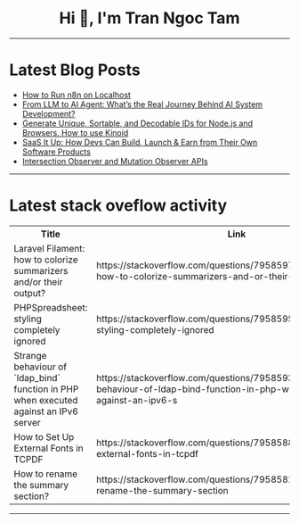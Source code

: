 <h1 align="center">Hi 👋, I'm Tran Ngoc Tam</h1>

---

# Latest Blog Posts 
<!-- BLOG-POST-LIST:START -->
- [How to Run n8n on Localhost](https://dev.to/rajeshkumaryadavdotcom/how-to-run-n8n-on-localhost-340e)
- [From LLM to AI Agent: What’s the Real Journey Behind AI System Development?](https://dev.to/codelink/from-llm-to-ai-agent-whats-the-real-journey-behind-ai-system-development-2144)
- [Generate Unique, Sortable, and Decodable IDs for Node.js and Browsers. How to use Kinoid](https://dev.to/thornduke/generate-unique-sortable-and-decodable-ids-for-nodejs-and-browsers-how-to-use-kinoid-jd)
- [SaaS It Up: How Devs Can Build, Launch &amp; Earn from Their Own Software Products](https://dev.to/mr_nova/saas-it-up-how-devs-can-build-launch-earn-from-their-own-software-products-56n9)
- [Intersection Observer and Mutation Observer APIs](https://dev.to/omriluz1/intersection-observer-and-mutation-observer-apis-h1k)
<!-- BLOG-POST-LIST:END -->

---

# Latest stack oveflow activity
<table>
  <tr><th>Title</th><th>Link</th></tr>
  <!-- STACKOVERFLOW:START --><tr><td>Laravel Filament: how to colorize summarizers and/or their output?</td><td>https://stackoverflow.com/questions/79585977/laravel-filament-how-to-colorize-summarizers-and-or-their-output</td></tr><tr><td>PHPSpreadsheet: styling completely ignored</td><td>https://stackoverflow.com/questions/79585954/phpspreadsheet-styling-completely-ignored</td></tr><tr><td>Strange behaviour of `ldap_bind` function in PHP when executed against an IPv6 server</td><td>https://stackoverflow.com/questions/79585939/strange-behaviour-of-ldap-bind-function-in-php-when-executed-against-an-ipv6-s</td></tr><tr><td>How to Set Up External Fonts in TCPDF</td><td>https://stackoverflow.com/questions/79585889/how-to-set-up-external-fonts-in-tcpdf</td></tr><tr><td>How to rename the summary section?</td><td>https://stackoverflow.com/questions/79585810/how-to-rename-the-summary-section</td></tr><!-- STACKOVERFLOW:END -->
</table>

---


